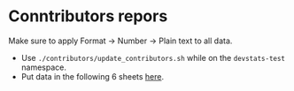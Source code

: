 # Conntributors repors
  
Make sure to apply Format -> Number -> Plain text to all data.

- Use `./contributors/update_contributors.sh` while on the `devstats-test` namespace.
- Put data in the following 6 sheets [here](https://docs.google.com/spreadsheets/d/1bYL4PHTVfqpByhksNhixegm68aiHZLCokHLX-OYVLHw/edit#gid=468674562).
